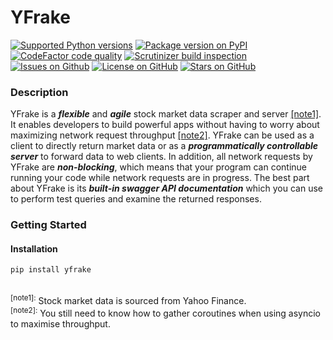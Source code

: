 # YFrake
<!-- <a target="new" href="https://pypi.python.org/pypi/yfrake"><img border=0 src="https://img.shields.io/pypi/dm/yfrake?label=installs" alt="Installs per month"></a> -->
<a target="new" href="https://pypi.python.org/pypi/yfrake"><img border=0 src="https://img.shields.io/badge/python-3.7+-blue.svg?label=python" alt="Supported Python versions"></a>
<a target="new" href="https://pypi.python.org/pypi/yfrake"><img border=0 src="https://img.shields.io/pypi/v/yfrake?label=version" alt="Package version on PyPI"></a>
<a target="new" href="https://www.codefactor.io/repository/github/aspenforest/yfrake"><img border=0 src="https://img.shields.io/codefactor/grade/github/aspenforest/yfrake?label=code quality" alt="CodeFactor code quality"></a>
<a target="new" href="https://scrutinizer-ci.com/g/aspenforest/yfrake/"><img border=0 src="https://img.shields.io/scrutinizer/build/g/aspenforest/yfrake" alt="Scrutinizer build inspection"></a>
<a target="new" href="https://github.com/aspenforest/yfrake/issues"><img border=0 src="https://img.shields.io/github/issues/aspenforest/yfrake" alt="Issues on Github"></a>
<a target="new" href="https://github.com/aspenforest/yfrake/blob/main/LICENSE"><img border=0 src="https://img.shields.io/github/license/aspenforest/yfrake" alt="License on GitHub"></a>
<a target="new" href="https://twitter.com/aabmets"><img border=0 src="https://img.shields.io/github/stars/aspenforest/yfrake?style=social" alt="Stars on GitHub"></a>

### Description
YFrake is a ***flexible*** and ***agile*** stock market data scraper and server [&#91;note1&#93;](#footnote1).
It enables developers to build powerful apps without having to worry about maximizing network request throughput [&#91;note2&#93;](#footnote1).
YFrake can be used as a client to directly return market data or as a ***programmatically controllable server*** to forward data to web clients.
In addition, all network requests by YFrake are ***non-blocking***, which means that your program can continue running your code while network requests are in progress.
The best part about YFrake is its ***built-in swagger API documentation*** which you can use to perform test queries and examine the returned responses.


### Getting Started
#### Installation
~~~
pip install yfrake
~~~

<br />
<a id="footnote1"><sup>&#91;note1&#93;:</sup></a> Stock market data is sourced from Yahoo Finance. <br/>
<a id="footnote2"><sup>&#91;note2&#93;:</sup></a> You still need to know how to gather coroutines when using asyncio to maximise throughput.
